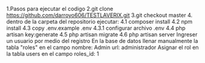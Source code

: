 1.Pasos para ejecutar el codigo
2.git clone https://github.com/darroyo606/TESTLAVERIX.git
3.git checkout master
4. dentro de la carpeta del repositorio ejecutar:
4.1 composer install
4.2 npm install
4.3 copy .env.example .env
4.3.1 configurar archivo .env 
4.4 php artisan key:generate
4.5 php artisan migrate
4.6 php artisan server
Ingreser un usuario por medio del registro 
En la base de datos  llenar manualmente la tabla "roles"
en el campo 
nombre: Admin
url: administrador
Asignar el rol en la tabla users
en el campo
roles_id: 1
